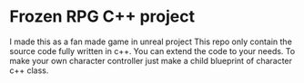 # Frozen RPG C++ project

I made this as a fan made game in unreal project
This repo only contain the source code fully written in c++.
You can extend the code to your needs.
To make your own character controller just make a child blueprint of character c++ class.
